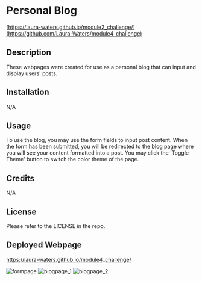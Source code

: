 # Personal Blog
[https://laura-waters.github.io/module2_challenge/](https://github.com/Laura-Waters/module4_challenge)

## Description

These webpages were created for use as a personal blog that can input and display users' posts.  

## Installation

N/A

## Usage

To use the blog, you may use the form fields to input post content. When the form has been submitted, you will be redirected to the blog page where you will see your content formatted into a post. You may click the 'Toggle Theme' button to switch the color theme of the page. 

## Credits

N/A 

## License

Please refer to the LICENSE in the repo.

## Deployed Webpage

https://laura-waters.github.io/module4_challenge/

![formpage](https://github.com/Laura-Waters/module4_challenge/assets/168473293/bf93cc56-886b-46b8-ab4e-068b41eec915)
![blogpage_1](https://github.com/Laura-Waters/module4_challenge/assets/168473293/03dcdef6-5eb5-441e-866c-241f70b60b2f) 
![blogpage_2](https://github.com/Laura-Waters/module4_challenge/assets/168473293/5911c646-247a-4e76-8c78-9e2c768c5390)


